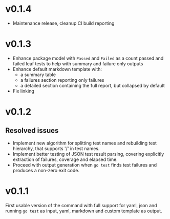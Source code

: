 # v0.1.4

- Maintenance release, cleanup CI build reporting


# v0.1.3

- Enhance package model with `Passed` and `Failed` as a count passed and failed
  leaf tests to help with summary and failure only outputs
- Enhance default markdown template with:
  - a summary table
  - a failures section reporting only failures
  - a detailed section containing the full report, but collapsed by default
- Fix linking

# v0.1.2

## Resolved issues

- Implement new algorithm for splitting test names and rebuilding test
  hierarchy, that supports '/' in test names.
- Implement better testing of JSON test result parsing, covering explicitly
  extraction of failures, coverage and elapsed time.
- Proceed with output generation when `go test` finds test failures and produces
  a non-zero exit code.

# v0.1.1

First usable version of the command with full support for yaml, json and running
`go test` as input, yaml, markdown and custom template as output.

